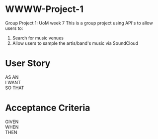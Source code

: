 # WWWW-Project-1
Group Project 1: UoM week 7
This is a group project using API's to allow users to:  
1. Search for music venues 
2. Allow users to sample the artis/band's music via SoundCloud



# User Story  

AS AN   
I WANT   
SO THAT   


# Acceptance Criteria  

GIVEN   
WHEN   
THEN   




<insert screen shots here>
  
 <insert deploy link here>
